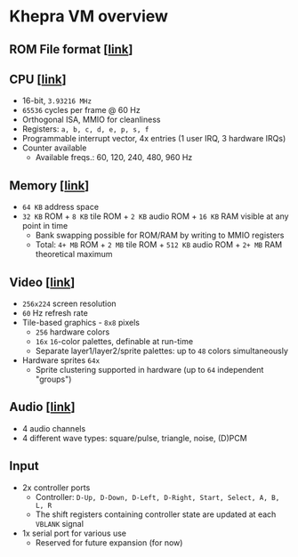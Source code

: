Khepra VM overview
==================

ROM File format [[link](Format.md)]
---

CPU [[link](CPU.md)]
---

- 16-bit, `3.93216 MHz`
- `65536` cycles per frame @ 60 Hz
- Orthogonal ISA, MMIO for cleanliness
- Registers: `a, b, c, d, e, p, s, f`
- Programmable interrupt vector, 4x entries (1 user IRQ, 3 hardware IRQs)
- Counter available
  - Available freqs.: 60, 120, 240, 480, 960 Hz

Memory [[link](Memory.md)]
------

- `64 KB` address space
- `32 KB` ROM + `8 KB` tile ROM + `2 KB` audio ROM + `16 KB` RAM visible at any point in time
  - Bank swapping possible for ROM/RAM by writing to MMIO registers
  - Total: `4+ MB` ROM + `2 MB` tile ROM + `512 KB` audio ROM + `2+ MB` RAM theoretical maximum

Video [[link](Video.md)]
-----

- `256x224` screen resolution
- `60` Hz refresh rate
- Tile-based graphics - `8x8` pixels
  - `256` hardware colors
  - `16x` `16`-color palettes, definable at run-time
  - Separate layer1/layer2/sprite palettes: up to `48` colors simultaneously
- Hardware sprites `64x`
  - Sprite clustering supported in hardware (up to `64` independent "groups")

Audio [[link](Audio.md)]
-----

- 4 audio channels
- 4 different wave types: square/pulse, triangle, noise, (D)PCM

Input
-----

- 2x controller ports
  - Controller: `D-Up, D-Down, D-Left, D-Right, Start, Select, A, B, L, R`
  - The shift registers containing controller state are updated at each `VBLANK`
  signal
- 1x serial port for various use
  - Reserved for future expansion (for now)
